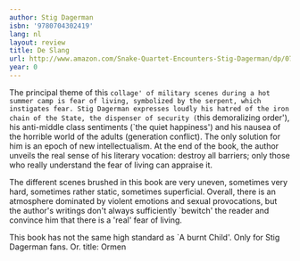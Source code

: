 ```yaml
---
author: Stig Dagerman
isbn: '9780704302419'
lang: nl
layout: review
title: De Slang
url: http://www.amazon.com/Snake-Quartet-Encounters-Stig-Dagerman/dp/0704302411?SubscriptionId=0VMG0VFGBMRWVRA58R02&tag=ldvd-20&linkCode=xm2&camp=2025&creative=165953&creativeASIN=0704302411
year: 0
---
```

The principal theme of this `collage' of military scenes during a hot summer camp is fear of living, symbolized by the serpent, which instigates fear.
Stig Dagerman expresses loudly his hatred of the iron chain of the State, the dispenser of security (`this demoralizing order'), his anti-middle class sentiments (`the quiet happiness') and his nausea of the horrible world of the adults (generation conflict). The only solution for him is an epoch of new intellectualism. 
At the end of the book, the author unveils the real sense of his literary vocation: destroy all barriers; only those who really understand the fear of living can appraise it.

The different scenes brushed in this book are very uneven, sometimes very hard, sometimes rather static, sometimes superficial. Overall, there is an atmosphere dominated by violent emotions and sexual provocations, but the author's writings don't always sufficiently `bewitch' the reader and convince him that there is a 'real' fear of living.  

This book has not the same high standard as `A burnt Child'.
Only for Stig Dagerman fans. Or. title: Ormen
